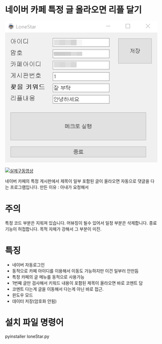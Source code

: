 # 네이버 카페 특정 글 올라오면 리플 달기

![sample](./image/sample.png)

[![실제구동영상](http://img.youtube.com/vi/-7i6Ov0NDbg/0.jpg)](https://youtu.be/-7i6Ov0NDbg?t=0s) 

네이버 카페의 특정 게시판에서 제목이 일부 포함된 글이 올라오면 자동으로 댓글을 다는 프로그램입니다.
만든 이유 : 아내가 요청해서


# 주의

특정 코드 부분은 지워져 있습니다. 어뷰징이 될수 있어서 일정 부분은 삭제합니다. 
종료기능이 허접합니다. 목적 자체가 강해서 그 부분이 미진. 

# 특징

 - 네이버 자동로그인
 - 동적으로 카페 아이디를 이용해서 이동도 가능하지만 이건 일부러 안만듬
 - 특정 카페의 글 메뉴를 동적으로 사용가능
 - 1번째 글만 검사해서 키워드 내용이 포함된 제목이 올라오면 바로 코멘트 담
 - 코멘트 다는게 글을 이동해서 다는게 아닌 바로 접근. 
 - 윈도우 모드
 - 데이터 저장(암호화 안됨)
  
  
# 설치 파일 명령어

pyinstaller loneStar.py
  